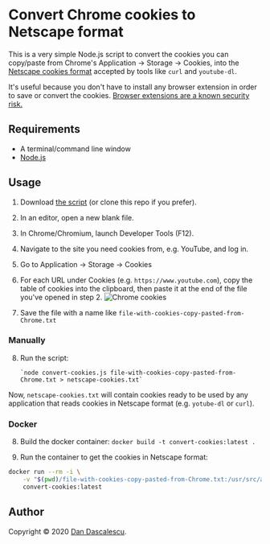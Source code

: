 # Convert Chrome cookies to Netscape format

This is a very simple Node.js script to convert the cookies you can copy/paste from Chrome's Application -> Storage -> Cookies, into the [Netscape cookies format](https://curl.haxx.se/docs/http-cookies.html) accepted by tools like `curl` and `youtube-dl`.

It's useful because you don't have to install any browser extension in order to save or convert the cookies. [Browser extensions are a known security risk.](https://www.howtogeek.com/188346/why-browser-extensions-can-be-dangerous-and-how-to-protect-yourself/)


## Requirements

* A terminal/command line window
* [Node.js](https://nodejs.org/en/download/)


## Usage

1. Download [the script](https://raw.githubusercontent.com/dandv/convert-chrome-cookies-to-netscape-format/master/convert-cookies.js) (or clone this repo if you prefer).

2. In an editor, open a new blank file.

3. In Chrome/Chromium, launch Developer Tools (F12).

4. Navigate to the site you need cookies from, e.g. YouTube, and log in.

5. Go to Application -> Storage -> Cookies

6. For each URL under Cookies (e.g. `https://www.youtube.com`), copy the table of cookies into the clipboard, then paste it at the end of the file you've opened in step 2. ![Chrome cookies](chrome-cookies.png)

7. Save the file with a name like `file-with-cookies-copy-pasted-from-Chrome.txt`

### Manually

8. Run the script:

       `node convert-cookies.js file-with-cookies-copy-pasted-from-Chrome.txt > netscape-cookies.txt`

Now, `netscape-cookies.txt` will contain cookies ready to be used by any application that reads cookies in Netscape format (e.g. `yotube-dl` or `curl`).

### Docker

8. Build the docker container: `docker build -t convert-cookies:latest .`

9. Run the container to get the cookies in Netscape format:

```bash
docker run --rm -i \
    -v "$(pwd)/file-with-cookies-copy-pasted-from-Chrome.txt:/usr/src/app/file-with-cookies-copy-pasted-from-Chrome.txt" \
    convert-cookies:latest
```

## Author

Copyright © 2020 [Dan Dascalescu](https://dandascalescu.com).
